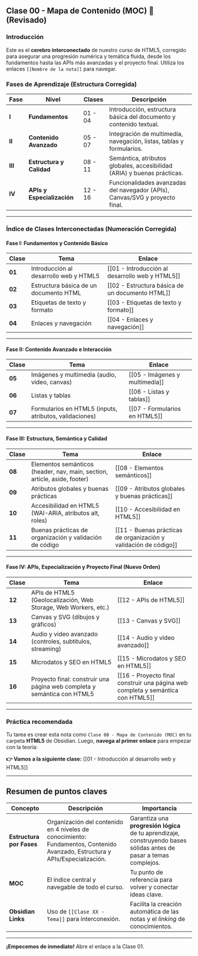 
## Clase 00 - Mapa de Contenido (MOC) 🧠 (Revisado)

### Introducción

Este es el **cerebro interconectado** de nuestro curso de HTML5, corregido para asegurar una progresión numérica y temática fluida, desde los fundamentos hasta las APIs más avanzadas y el proyecto final. Utiliza los enlaces `[[Nombre de la nota]]` para navegar.

### Fases de Aprendizaje (Estructura Corregida)

|Fase|Nivel|Clases|Descripción|
|---|---|---|---|
|**I**|**Fundamentos**|01 - 04|Introducción, estructura básica del documento y contenido textual.|
|**II**|**Contenido Avanzado**|05 - 07|Integración de multimedia, navegación, listas, tablas y formularios.|
|**III**|**Estructura y Calidad**|08 - 11|Semántica, atributos globales, accesibilidad (ARIA) y buenas prácticas.|
|**IV**|**APIs y Especialización**|12 - 16|Funcionalidades avanzadas del navegador (APIs), Canvas/SVG y proyecto final.|

---

### Índice de Clases Interconectadas (Numeración Corregida)

#### Fase I: Fundamentos y Contenido Básico

| Clase  | Tema                                   | Enlace                                          |
| ------ | -------------------------------------- | ----------------------------------------------- |
| **01** | Introducción al desarrollo web y HTML5 | [[01 - Introducción al desarrollo web y HTML5]] |
| **02** | Estructura básica de un documento HTML | [[02 - Estructura básica de un documento HTML]] |
| **03** | Etiquetas de texto y formato           | [[03 - Etiquetas de texto y formato]]           |
| **04** | Enlaces y navegación                   | [[04 - Enlaces y navegación]]                   |

---

#### Fase II: Contenido Avanzado e Interacción

| Clase  | Tema                                                   | Enlace                         |
| ------ | ------------------------------------------------------ | ------------------------------ |
| **05** | Imágenes y multimedia (audio, video, canvas)           | [[05 - Imágenes y multimedia]] |
| **06** | Listas y tablas                                        | [[06 - Listas y tablas]]       |
| **07** | Formularios en HTML5 (inputs, atributos, validaciones) | [[07 - Formularios en HTML5]]  |

---

#### Fase III: Estructura, Semántica y Calidad

| Clase  | Tema                                                                      | Enlace                                                           |
| ------ | ------------------------------------------------------------------------- | ---------------------------------------------------------------- |
| **08** | Elementos semánticos (header, nav, main, section, article, aside, footer) | [[08 - Elementos semánticos]]                                    |
| **09** | Atributos globales y buenas prácticas                                     | [[09 - Atributos globales y buenas prácticas]]                   |
| **10** | Accesibilidad en HTML5 (WAI-ARIA, atributos alt, roles)                   | [[10 - Accesibilidad en HTML5]]                                  |
| **11** | Buenas prácticas de organización y validación de código                   | [[11 - Buenas prácticas de organización y validación de código]] |

---

#### Fase IV: APIs, Especialización y Proyecto Final (Nuevo Orden)

| Clase  | Tema                                                                    | Enlace                                                                          |
| ------ | ----------------------------------------------------------------------- | ------------------------------------------------------------------------------- |
| **12** | APIs de HTML5 (Geolocalización, Web Storage, Web Workers, etc.)         | [[12 - APIs de HTML5]]                                                          |
| **13** | Canvas y SVG (dibujos y gráficos)                                       | [[13 - Canvas y SVG]]                                                           |
| **14** | Audio y video avanzado (controles, subtítulos, streaming)               | [[14 - Audio y video avanzado]]                                                 |
| **15** | Microdatos y SEO en HTML5                                               | [[15 - Microdatos y SEO en HTML5]]                                              |
| **16** | Proyecto final: construir una página web completa y semántica con HTML5 | [[16 - Proyecto final construir una página web completa y semántica con HTML5]] |

---

### Práctica recomendada

Tu tarea es crear esta nota como `Clase 00 - Mapa de Contenido (MOC)` en tu carpeta **HTML5** de Obsidian. Luego, **navega al primer enlace** para empezar con la teoría:

**👉 Vamos a la siguiente clase:** [[01 - Introducción al desarrollo web y HTML5]]

---

## Resumen de puntos claves

| Concepto                 | Descripción                                                                                                                  | Importancia                                                                                                         |
| ------------------------ | ---------------------------------------------------------------------------------------------------------------------------- | ------------------------------------------------------------------------------------------------------------------- |
| **Estructura por Fases** | Organización del contenido en 4 niveles de conocimiento: Fundamentos, Contenido Avanzado, Estructura y APIs/Especialización. | Garantiza una **progresión lógica** de tu aprendizaje, construyendo bases sólidas antes de pasar a temas complejos. |
| **MOC**                  | El índice central y navegable de todo el curso.                                                                              | Tu punto de referencia para volver y conectar ideas clave.                                                          |
| **Obsidian Links**       | Uso de `[[Clase XX - Tema]]` para interconexión.                                                                             | Facilita la creación automática de las notas y el _linking_ de conocimientos.                                       |

---

**¡Empecemos de inmediato!** Abre el enlace a la Clase 01.
